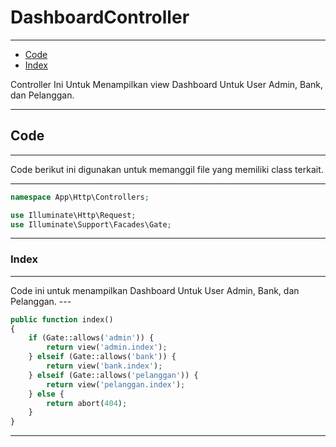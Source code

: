 # DashboardController

---

-   [Code](#section-1)
-   [Index](#section-2)

<larecipe-card type="primary" rounded>
Controller Ini Untuk Menampilkan view Dashboard Untuk User Admin, Bank, dan Pelanggan.
</larecipe-card>

---

<a name="section-1"></a>

## Code

---

<larecipe-card type="warning" rounded>
Code berikut ini digunakan untuk memanggil file yang memiliki class terkait.
</larecipe-card>

---

```php
namespace App\Http\Controllers;

use Illuminate\Http\Request;
use Illuminate\Support\Facades\Gate;

```

---

<a name="section-2"></a>

### Index

---

<larecipe-card type="success" rounded>
Code ini untuk menampilkan Dashboard Untuk User Admin, Bank, dan Pelanggan.
</larecipe-card>
---

```php
public function index()
{
    if (Gate::allows('admin')) {
        return view('admin.index');
    } elseif (Gate::allows('bank')) {
        return view('bank.index');
    } elseif (Gate::allows('pelanggan')) {
        return view('pelanggan.index');
    } else {
        return abort(404);
    }
}

```

---
